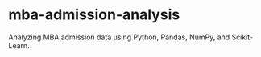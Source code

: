 # mba-admission-analysis
Analyzing MBA admission data using Python, Pandas, NumPy, and Scikit-Learn.
